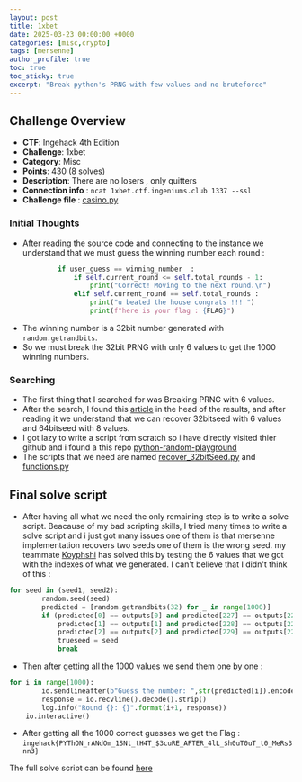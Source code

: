 ```yaml
---
layout: post
title: 1xbet
date: 2025-03-23 00:00:00 +0000
categories: [misc,crypto]
tags: [mersenne]
author_profile: true
toc: true
toc_sticky: true
excerpt: "Break python's PRNG with few values and no bruteforce"
---
```


## Challenge Overview

- **CTF**: Ingehack 4th Edition
- **Challenge**: 1xbet
- **Category**: Misc
- **Points**: 430 (8 solves)
- **Description**: There are no losers , only quitters
- **Connection info** : `ncat 1xbet.ctf.ingeniums.club 1337 --ssl`
- **Challenge file** : [casino.py](/assets/files/1xbet/casino.py)

### Initial Thoughts

+ After reading the source code and connecting to the instance we understand that we must guess the winning number each round :
```python
            if user_guess == winning_number  :
                if self.current_round <= self.total_rounds - 1:
                    print("Correct! Moving to the next round.\n")
                elif self.current_round == self.total_rounds :
                    print("u beated the house congrats !!! ")
                    print(f"here is your flag : {FLAG}")
```
+ The winning number is a 32bit number generated with `random.getrandbits`.
+ So we must break the 32bit PRNG with only 6 values to get the 1000 winning numbers.


### Searching

+ The first thing that I searched for was Breaking PRNG with 6 values.
+ After the search, I found this [article](https://stackered.com/blog/python-random-prediction/) in the head of the results, and after reading it we understand that we can recover 32bitseed with 6 values and 64bitseed with 8 values.
+ I got lazy to write a script from scratch so i have directly visited thier github and i found a this repo [python-random-playground](https://github.com/StackeredSAS/python-random-playground.git)
+ The scripts that we need are named [recover_32bitSeed.py](/assets/files/1xbet/recover_32bitSeed.py) and [functions.py](/assets/files/1xbet/casino.py)

## Final solve script

+ After having all what we need the only remaining step is to write a solve script. Beacause of my bad scripting skills, I tried many times to write a solve script and i just got many issues one of them is that mersenne implementation recovers two seeds one of them is the wrong seed. my teammate [Koyphshi](https://github.com/LanacerYasser) has solved this  by testing the 6 values that we got with the indexes of what we generated. I can't believe that I didn't think of this : 
```python
for seed in (seed1, seed2):
        random.seed(seed)
        predicted = [random.getrandbits(32) for _ in range(1000)]
        if (predicted[0] == outputs[0] and predicted[227] == outputs[227] and
            predicted[1] == outputs[1] and predicted[228] == outputs[228] and
            predicted[2] == outputs[2] and predicted[229] == outputs[229]):
            trueseed = seed
            break
```

+ Then after getting all the 1000 values we send them one by one : 
```python
for i in range(1000):
        io.sendlineafter(b"Guess the number: ",str(predicted[i]).encode())
        response = io.recvline().decode().strip()
        log.info("Round {}: {}".format(i+1, response))
    io.interactive()
```

+ After getting all the 1000 correct guesses we get the Flag : `ingehack{PYThON_rANdOm_1SNt_tH4T_$3cuRE_AFTER_4lL_$h0uT0uT_t0_MeRs3nn3}`

The full solve script can be found [here](/asstes/files/1xbet/sol.py)
